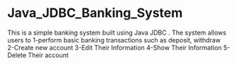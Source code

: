 # Java_JDBC_Banking_System

This is a simple banking system built using Java JDBC . The system allows users to 1-perform basic banking transactions such as deposit, withdraw  
2-Create new account
3-Edit Their Information 
4-Show Their Information 
5-Delete Their account

